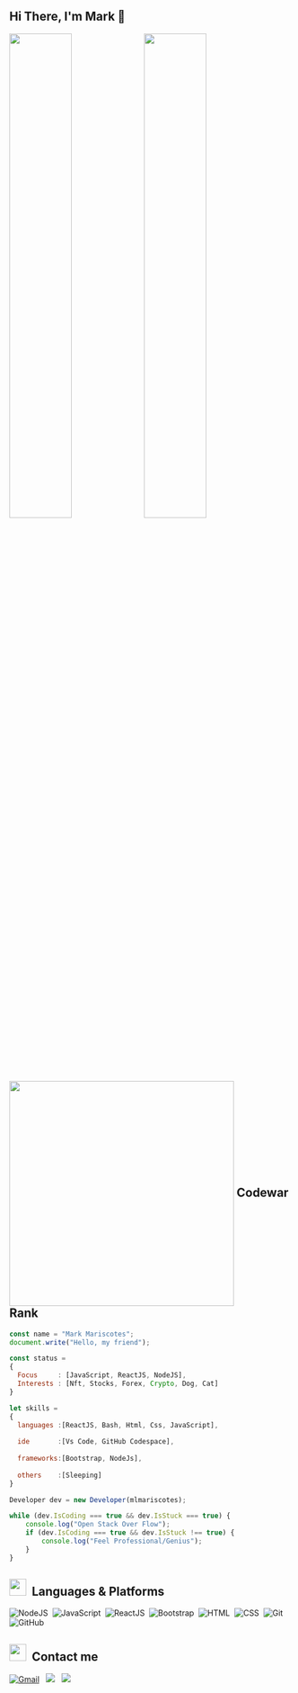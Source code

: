 ## Hi There, I'm Mark 👋 
 
<!-- ## <img src="https://cdn-icons-png.flaticon.com/512/7570/7570776.png"  width="30">&nbsp;About me 
- 👩‍💻  **Currently working as a Mechanical Design Engineer on a Japanese Company.**
- 🔭 I’m currently working on my Frontend skills with more focus in **JavaScript**.
- 🤪 **Mechanical Engineer** at day, **Software Engineer** at night.
- 🎓 I'm a license Mechanical Engineer and have **serious passion in programming**.
- 🌱 I’m open to learn anything about Web Development or any programming language.
- 💬 Ask me about what I know in front end.
- 😄 Pronouns: he / him / his
- 🥅 2022 Goals: **JavaScript Expert**
- 📍  Location: Pasay City, Philippines
- ⚡ Fun fact: My first code is a backtesting Algo for my trading strategy using AFL language.  -->
 
<!-- Source Layout & Badges 
https://github.com/anuraghazra/github-readme-stats
https://github.com/Ileriayo/markdown-badges
-->
 

<img align ="left" width="47%" src="https://github-readme-stats.vercel.app/api?username=mlmariscotes&show_icons=true&theme=radical" />
<img width="47%" src="https://github-readme-stats.vercel.app/api/top-langs/?username=mlmariscotes&layout=compact" />


## <img align="center" width="400px" src="https://www.codewars.com/users/mlmariscotes/badges/large" />&nbsp;Codewar Rank 

    
```javascript
const name = "Mark Mariscotes";
document.write("Hello, my friend");

const status = 
{ 
  Focus     : [JavaScript, ReactJS, NodeJS],
  Interests : [Nft, Stocks, Forex, Crypto, Dog, Cat]
}

let skills = 
{
  languages :[ReactJS, Bash, Html, Css, JavaScript],
  
  ide       :[Vs Code, GitHub Codespace],
  
  frameworks:[Bootstrap, NodeJs],
    
  others    :[Sleeping]     
}

Developer dev = new Developer(mlmariscotes);

while (dev.IsCoding === true && dev.IsStuck === true) {
    console.log("Open Stack Over Flow");
    if (dev.IsCoding === true && dev.IsStuck !== true) {
        console.log("Feel Professional/Genius");
    }
}

```
    
## <img src="https://cdn-icons-png.flaticon.com/512/358/358903.png" width="30"> &nbsp;Languages & Platforms

![NodeJS](https://img.shields.io/badge/Node.js-43853D?style=for-the-badge&logo=node.js&logoColor=white)&nbsp;
![JavaScript](https://img.shields.io/badge/JavaScript-F7DF1E?style=for-the-badge&logo=javascript&logoColor=black)&nbsp;
![ReactJS](https://img.shields.io/badge/React.js-20232A?style=for-the-badge&logo=react&logoColor=61DAFB)&nbsp;
![Bootstrap](https://img.shields.io/badge/Bootstrap-563D7C?style=for-the-badge&logo=bootstrap&logoColor=white)&nbsp;
![HTML](https://img.shields.io/badge/HTML-E34F26?style=for-the-badge&logo=html5&logoColor=white)&nbsp;
![CSS](https://img.shields.io/badge/CSS-1572B6?style=for-the-badge&logo=css&logoColor=white)&nbsp;
![Git](https://img.shields.io/badge/git-%23F05033.svg?style=for-the-badge&logo=git&logoColor=white)&nbsp;
![GitHub](https://img.shields.io/badge/GitHub-100000?style=for-the-badge&logo=github&logoColor=white)&nbsp;
      

    
## <img src="https://cdn-icons-png.flaticon.com/512/3771/3771518.png" width="30">&nbsp; Contact me

<a href="mailto:markariscotes99@gmail.com"  target="_blank"><img alt="Gmail" src="https://img.shields.io/badge/Gmail-D14836?style=for-the-badge&logo=gmail&logoColor=white"  target="_blank"></a> &nbsp;
<a href="https://www.linkedin.com/in/mark-mariscotes-042b8212b/"  target="_blank"><img src="https://img.shields.io/badge/mlmariscotes-0077B5?style=for-the-badge&logo=linkedin&logoColor=white"></a> &nbsp;
<a href="https://www.facebook.com/markmariscotes1994/" target="_blank"><img src="https://img.shields.io/badge/Facebook-1877F2?style=for-the-badge&logo=facebook&logoColor=white"></a> &nbsp;
